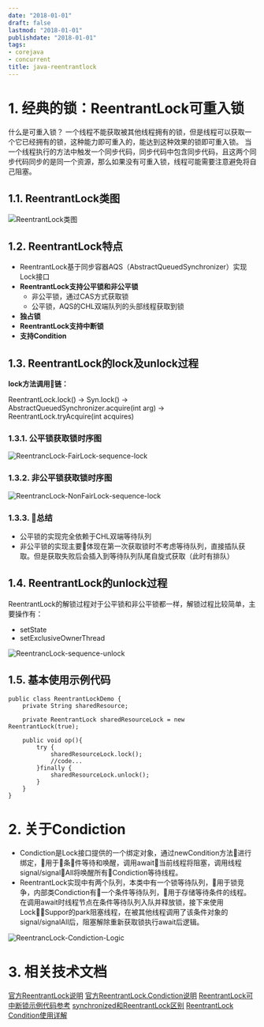 ```yaml
---
date: "2018-01-01"
draft: false
lastmod: "2018-01-01"
publishdate: "2018-01-01"
tags:
- corejava
- concurrent
title: java-reentrantlock
---
```

# 1. 经典的锁：ReentrantLock可重入锁
什么是可重入锁？
一个线程不能获取被其他线程拥有的锁，但是线程可以获取一个它已经拥有的锁，这种能力即可重入的，能达到这种效果的锁即可重入锁。
当一个线程执行的方法中触发一个同步代码，同步代码中包含同步代码，且这两个同步代码同步的是同一个资源，那么如果没有可重入锁，线程可能需要注意避免将自己阻塞。

## 1.1. ReentrantLock类图
![ReentrantLock类图](../../../picture/ReentrantLock.png)

## 1.2. ReentrantLock特点
* ReentrantLock基于同步容器AQS（AbstractQueuedSynchronizer）实现Lock接口
* **ReentrantLock支持公平锁和非公平锁**
    * 非公平锁，通过CAS方式获取锁
    * 公平锁，AQS的CHL双端队列的头部线程获取到锁
* **独占锁**
* **ReentrantLock支持中断锁**
* **支持Condition**

## 1.3. ReentrantLock的lock及unlock过程

**lock方法调用链：**

ReentrantLock.lock() -> Syn.lock() -> AbstractQueuedSynchronizer.acquire(int arg) -> ReentrantLock.tryAcquire(int acquires)

### 1.3.1. 公平锁获取锁时序图
![ReentrancLock-FairLock-sequence-lock](../../../picture/ReentrancLock-FairLock-sequence-lock.png)

### 1.3.2. 非公平锁获取锁时序图

![ReentrancLock-NonFairLock-sequence-lock](../../../picture/ReentrancLock-NonFairLock-sequence-lock.png)


### 1.3.3. 总结
* 公平锁的实现完全依赖于CHL双端等待队列
* 非公平锁的实现主要体现在第一次获取锁时不考虑等待队列，直接插队获取。但是获取失败后会插入到等待队列队尾自旋式获取（此时有排队）


## 1.4. ReentrantLock的unlock过程

ReentrantLock的解锁过程对于公平锁和非公平锁都一样，解锁过程比较简单，主要操作有：
* setState
* setExclusiveOwnerThread

![ReentrancLock-sequence-unlock](../../../picture/ReentrancLock-sequence-unlock.png)


## 1.5. 基本使用示例代码
```
public class ReentrantLockDemo {
    private String sharedResource;

    private ReentrantLock sharedResourceLock = new ReentrantLock(true);

    public void op(){
        try {
            sharedResourceLock.lock();
            //code...
        }finally {
            sharedResourceLock.unlock();
        }
    }
}
```

# 2. 关于Condiction
* Condiction是Lock接口提供的一个绑定对象，通过newCondition方法进行绑定，用于条件等待和唤醒，调用await当前线程将阻塞，调用线程signal/signalAll将唤醒所有Condiction等待线程。
* ReentrantLock实现中有两个队列，本类中有一个锁等待队列，用于锁竞争，内部类Condiction有一个条件等待队列，用于存储等待条件的线程。在调用await时线程节点在条件等待队列入队并释放锁，接下来使用LockSuppor的park阻塞线程，在被其他线程调用了该条件对象的signal/signalAll后，阻塞解除重新获取锁执行await后逻辑。

![ReentrancLock-Condiction-Logic](../../../picture/ReentrancLock-Condiction-Logic.png)



# 3. 相关技术文档
[官方ReentrantLock说明](https://docs.oracle.com/javase/7/docs/api/java/util/concurrent/locks/ReentrantLock.html)
[官方ReentrantLock.Condiction说明](https://docs.oracle.com/cd/E17802_01/j2se/j2se/1.5.0/jcp/beta1/apidiffs/java/util/concurrent/locks/ReentrantLock.ConditionObject.html)
[ReentrantLock可中断锁示例代码参考](https://blog.csdn.net/dongyuxu342719/article/details/94395877)
[synchronized和ReentrantLock区别](https://blog.csdn.net/zheng548/article/details/54426947)
[ReentrantLock Condition使用详解](https://www.cnblogs.com/hongdada/p/6150699.html)
